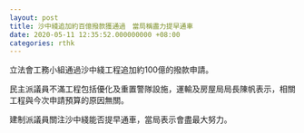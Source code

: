 ```yaml
---
layout: post
title: 沙中綫追加約百億撥款獲通過　當局稱盡力提早通車
date: 2020-05-11 12:35:52.000000000 +08:00
categories: rthk
---
```


立法會工務小組通過沙中綫工程追加約100億的撥款申請。

民主派議員不滿工程包括優化及重置警隊設施，運輸及房屋局局長陳帆表示，相關工程與今次申請預算的原因無關。

建制派議員關注沙中綫能否提早通車，當局表示會盡最大努力。
